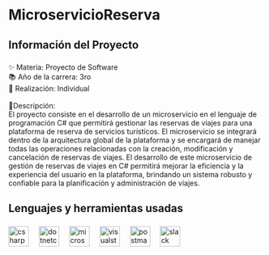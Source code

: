 <h1 align="left">MicroservicioReserva</h1>

###

<h2 align="left">Información del Proyecto</h2>

###

<p align="left">✨ Materia: Proyecto de Software<br>📚 Año de la carrera: 3ro<br>🎯 Realización: Individual<br><br>📌Descripción:<br>El proyecto consiste en el desarrollo de un microservicio en el lenguaje de programación C# que permitirá gestionar las reservas de viajes para una plataforma de reserva de servicios turísticos. El microservicio se integrará dentro de la arquitectura global de la plataforma y se encargará de manejar todas las operaciones relacionadas con la creación, modificación y cancelación de reservas de viajes. El desarrollo de este microservicio de gestión de reservas de viajes en C# permitirá mejorar la eficiencia y la experiencia del usuario en la plataforma, brindando un sistema robusto y confiable para la planificación y administración de viajes.</p>

###

<h2 align="left">Lenguajes y herramientas usadas</h2>

###

<div align="left">
  <img src="https://cdn.jsdelivr.net/gh/devicons/devicon/icons/csharp/csharp-original.svg" height="40" alt="csharp logo"  />
  <img width="12" />
  <img src="https://cdn.jsdelivr.net/gh/devicons/devicon/icons/dotnetcore/dotnetcore-original.svg" height="40" alt="dotnetcore logo"  />
  <img width="12" />
  <img src="https://cdn.simpleicons.org/microsoftsqlserver/CC2927" height="40" alt="microsoftsqlserver logo"  />
  <img width="12" />
  <img src="https://cdn.simpleicons.org/visualstudio/5C2D91" height="40" alt="visualstudio logo"  />
  <img width="12" />
  <img src="https://skillicons.dev/icons?i=postman" height="40" alt="postman logo"  />
  <img width="12" />
  <img src="https://cdn.jsdelivr.net/gh/devicons/devicon/icons/slack/slack-original.svg" height="40" alt="slack logo"  />
</div>

###
